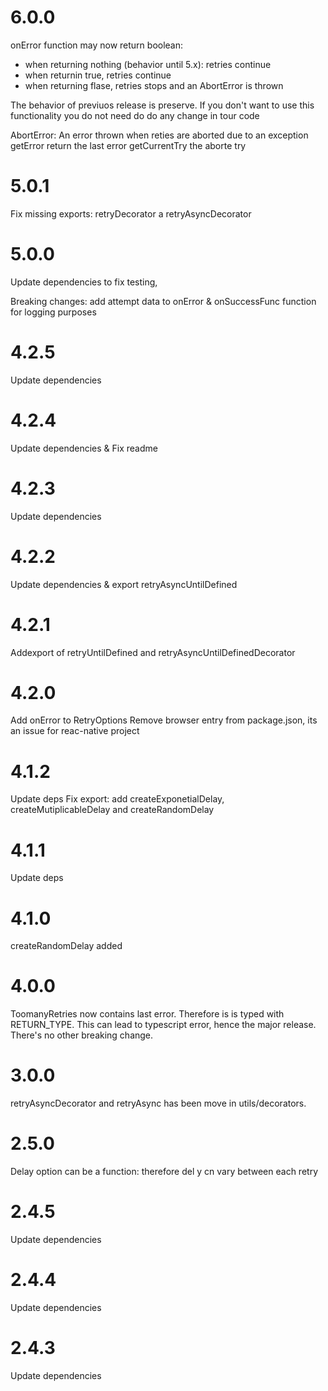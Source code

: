 # 6.0.0

onError function may now return boolean:
  - when returning nothing (behavior until 5.x): retries continue
  - when returnin true, retries continue
  - when returning flase, retries stops and an AbortError is thrown

The behavior of previuos release is preserve. If you don't want to use this functionality you do not need do 
do any change in tour code 

AbortError:
  An error thrown when reties are aborted due to an exception
  getError return the last error
  getCurrentTry the aborte try



# 5.0.1

Fix missing exports: retryDecorator a retryAsyncDecorator

# 5.0.0

Update dependencies to fix testing, 

Breaking changes: add attempt data to onError & onSuccessFunc
function for logging purposes

# 4.2.5

Update dependencies

# 4.2.4

Update dependencies & Fix readme

# 4.2.3

Update dependencies

# 4.2.2

Update dependencies & export retryAsyncUntilDefined

# 4.2.1

Addexport of retryUntilDefined and retryAsyncUntilDefinedDecorator

# 4.2.0

Add onError to RetryOptions Remove browser entry from package.json, its an issue
for reac-native project

# 4.1.2

Update deps Fix export: add createExponetialDelay, createMutiplicableDelay and
createRandomDelay

# 4.1.1

Update deps

# 4.1.0

createRandomDelay added

# 4.0.0

ToomanyRetries now contains last error. Therefore is is typed with RETURN_TYPE.
This can lead to typescript error, hence the major release. There's no other
breaking change.

# 3.0.0

retryAsyncDecorator and retryAsync has been move in utils/decorators.

# 2.5.0

Delay option can be a function: therefore del y cn vary between each retry

# 2.4.5

Update dependencies

# 2.4.4

Update dependencies

# 2.4.3

Update dependencies
